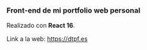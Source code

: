 ### Front-end de mi portfolio web personal

Realizado con __React 16__.

Link a la web: <https://dtpf.es>